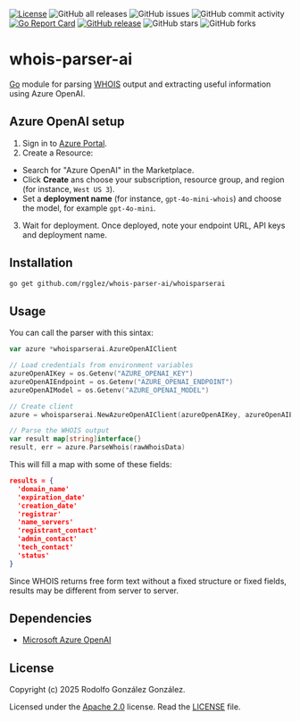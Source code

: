 [![License](https://img.shields.io/badge/License-Apache_2.0-blue.svg)](https://opensource.org/licenses/Apache-2.0)
![GitHub all releases](https://img.shields.io/github/downloads/rgglez/whois-parser-ai/total)
![GitHub issues](https://img.shields.io/github/issues/rgglez/whois-parser-ai)
![GitHub commit activity](https://img.shields.io/github/commit-activity/y/rgglez/whois-parser-ai)
[![Go Report Card](https://goreportcard.com/badge/github.com/rgglez/whois-parser-ai)](https://goreportcard.com/report/github.com/rgglez/whois-parser-ai)
[![GitHub release](https://img.shields.io/github/release/rgglez/whois-parser-ai.svg)](https://github.com/rgglez/whois-parser-ai/releases/)
![GitHub stars](https://img.shields.io/github/stars/rgglez/whois-parser-ai?style=social)
![GitHub forks](https://img.shields.io/github/forks/rgglez/whois-parser-ai?style=social)

# whois-parser-ai

[Go](https://go.dev/) module for parsing [WHOIS](https://en.wikipedia.org/wiki/WHOIS) output and extracting useful information using Azure OpenAI.

## Azure OpenAI setup

1. Sign in to [Azure Portal](https://portal.azure.com).
2. Create a Resource:
  * Search for "Azure OpenAI" in the Marketplace.
  * Click **Create** ans choose your subscription,
  resource group, and region (for instance, `West US 3`).
  * Set a **deployment name** (for instance, `gpt-4o-mini-whois`) and choose the model, for example `gpt-4o-mini`.
3. Wait for deployment. Once deployed, note your endpoint URL, API keys and deployment name.

## Installation

```bash
go get github.com/rgglez/whois-parser-ai/whoisparserai
```

## Usage

You can call the parser with this sintax:

```go
var azure *whoisparserai.AzureOpenAIClient

// Load credentials from environment variables
azureOpenAIKey = os.Getenv("AZURE_OPENAI_KEY")
azureOpenAIEndpoint = os.Getenv("AZURE_OPENAI_ENDPOINT")
azureOpenAIModel = os.Getenv("AZURE_OPENAI_MODEL")

// Create client
azure = whoisparserai.NewAzureOpenAIClient(azureOpenAIKey, azureOpenAIEndpoint, azureOpenAIModel)

// Parse the WHOIS output
var result map[string]interface{}
result, err = azure.ParseWhois(rawWhoisData)
```

This will fill a map with some of these fields:

```json
results = {
  'domain_name'
  'expiration_date'
  'creation_date'
  'registrar'
  'name_servers'
  'registrant_contact'
  'admin_contact'
  'tech_contact'
  'status'
}
```

Since WHOIS returns free form text without a fixed structure or fixed fields, results may be different from server to server.

## Dependencies

* [Microsoft Azure OpenAI](https://azure.microsoft.com/es-mx/pricing/details/cognitive-services/openai-service/)

## License

Copyright (c) 2025 Rodolfo González González.

Licensed under the [Apache 2.0](LICENSE) license. Read the [LICENSE](LICENSE) file.

